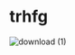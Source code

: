 # trhfg

![download (1)](https://github.com/zaenal14433/trhfg/assets/142132100/fcd944af-9d89-40ec-b11a-767eea4130aa)
